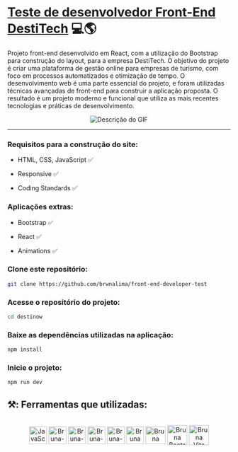 # [Teste de desenvolvedor Front-End DestiTech](https://front-end-developer-test-ochre.vercel.app/) 💻🌎

<p>Projeto front-end desenvolvido em React, com a utilização do Bootstrap para construção do layout, para a empresa DestiTech. O objetivo do projeto é criar uma plataforma de gestão online para empresas de turismo, com foco em processos automatizados e otimização de tempo. O desenvolvimento web é uma parte essencial do projeto, e foram utilizadas técnicas avançadas de front-end para construir a aplicação proposta. O resultado é um projeto moderno e funcional que utiliza as mais recentes tecnologias e práticas de desenvolvimento.</p>


<p align="center">
    <img src="https://github.com/brwnalima/front-end-developer-test/blob/main/destinow/public/assets/gif.gif?raw=true" alt="Descrição do GIF">
</p>

<hr>

### Requisitos para a construção do site:

* HTML, CSS, JavaScript ✅</p> 
* Responsive ✅</p>
* Coding Standards ✅</p>

### Aplicações extras:

* Bootstrap ✅</p> 
* React ✅</p>
* Animations ✅</p>

### Clone este repositório:

```bash 
git clone https://github.com/brwnalima/front-end-developer-test
```

### Acesse o repositório do projeto:

```bash 
cd destinow
```

### Baixe as dependências utilizadas na aplicação:

```bash 
npm install
```

### Inicie o projeto:

```bash 
npm run dev
```

## ⚒️: Ferramentas que utilizadas:

</div>


 <div style="display: inline_block" align = "center"><br>

  <img align="center" alt="JavaScript" height="40" width="40" src="https://cdn.jsdelivr.net/gh/devicons/devicon/icons/javascript/javascript-original.svg" />
  <img align="center" alt="Bruna-Git" height="40" width="40" src="https://git-scm.com/images/logos/downloads/Git-Icon-1788C.png" />
  <img align="center" alt="Bruna-HTML" height="40" width="40" src="https://cdn.jsdelivr.net/gh/devicons/devicon/icons/html5/html5-original.svg" />
  <img align="center" alt="Bruna-CSS" height="40" width="40" src="https://cdn.jsdelivr.net/gh/devicons/devicon/icons/css3/css3-original.svg"/>
  <img align="center" alt="Bruna-GitHub" height="40" width="40" src="https://cdn-icons-png.flaticon.com/512/25/25231.png" />
  <img align="center" alt="Bruna VsCode " height="40" width="40" src="https://cdn.icon-icons.com/icons2/2107/PNG/512/file_type_vscode_icon_130084.png" />
  <img align="center" alt="Bruna React " height="40" width="45" src="https://upload.wikimedia.org/wikipedia/commons/thumb/a/a7/React-icon.svg/2300px-React-icon.svg.png" />
  <img align="center" alt="Bruna Bootstrap" height="45" width="45" src="https://obscureproblemsandgotchas.com/wp-content/uploads/2018/06/bootstrap-stack-e1530246058846.png" />
  <img align="center" alt="Bruna Vite" height="45" width="45" src="https://cdn.worldvectorlogo.com/logos/vitejs.svg" />
            
</div>

